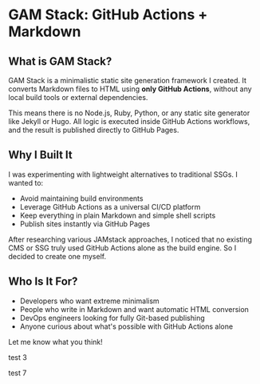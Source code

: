# GAM Stack: GitHub Actions + Markdown

## What is GAM Stack?

GAM Stack is a minimalistic static site generation framework I created. It converts Markdown files to HTML using **only GitHub Actions**, without any local build tools or external dependencies.

This means there is no Node.js, Ruby, Python, or any static site generator like Jekyll or Hugo. All logic is executed inside GitHub Actions workflows, and the result is published directly to GitHub Pages.

## Why I Built It

I was experimenting with lightweight alternatives to traditional SSGs. I wanted to:

- Avoid maintaining build environments
- Leverage GitHub Actions as a universal CI/CD platform
- Keep everything in plain Markdown and simple shell scripts
- Publish sites instantly via GitHub Pages

After researching various JAMstack approaches, I noticed that no existing CMS or SSG truly used GitHub Actions alone as the build engine. So I decided to create one myself.

## Who Is It For?

- Developers who want extreme minimalism
- People who write in Markdown and want automatic HTML conversion
- DevOps engineers looking for fully Git-based publishing
- Anyone curious about what's possible with GitHub Actions alone

Let me know what you think!

test 3

test 7